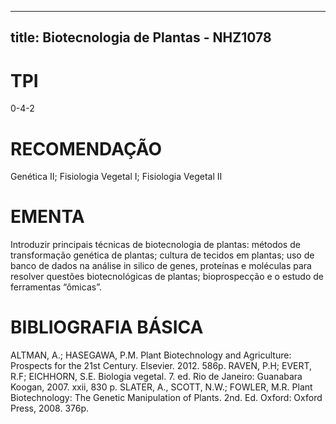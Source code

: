 
---
title: Biotecnologia de Plantas - NHZ1078 
---

# TPI

0-4-2

# RECOMENDAÇÃO

Genética II; Fisiologia Vegetal I; Fisiologia Vegetal II

# EMENTA

Introduzir principais técnicas de biotecnologia de plantas: métodos de transformação genética de plantas; cultura de tecidos em plantas; uso de banco de dados na análise in silico de genes, proteínas e moléculas para resolver questões biotecnológicas de plantas; bioprospecção e o estudo de ferramentas “ômicas”.

# BIBLIOGRAFIA BÁSICA

ALTMAN, A.; HASEGAWA, P.M. Plant Biotechnology and Agriculture: Prospects for the 21st Century. Elsevier. 2012. 586p.
RAVEN, P.H; EVERT, R.F; EICHHORN, S.E. Biologia vegetal. 7. ed. Rio de Janeiro: Guanabara Koogan, 2007. xxii, 830 p.
SLATER, A., SCOTT, N.W.; FOWLER, M.R. Plant Biotechnology: The Genetic Manipulation of Plants. 2nd. Ed. Oxford: Oxford Press, 2008. 376p.
        
